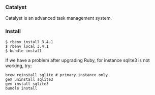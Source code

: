 ### Catalyst

Catalyst is an advanced task management system.

### Install

```
$ rbenv install 3.4.1
$ rbenv local 3.4.1
$ bundle install
```

If we have a problem after upgrading Ruby, for instance sqlite3 is not working, try:

```
brew reinstall sqlite # primary instance only.
gem uninstall sqlite3
gem install sqlite3
bundle install
```
